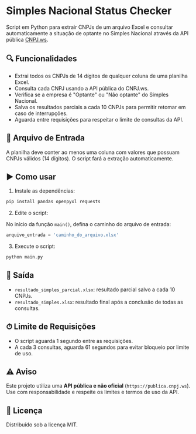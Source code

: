 # Simples Nacional Status Checker

Script em Python para extrair CNPJs de um arquivo Excel e consultar automaticamente a situação de optante no Simples Nacional através da API pública [CNPJ.ws](https://publica.cnpj.ws/).

## 🔍 Funcionalidades

- Extrai todos os CNPJs de 14 dígitos de qualquer coluna de uma planilha Excel.
- Consulta cada CNPJ usando a API pública do CNPJ.ws.
- Verifica se a empresa é "Optante" ou "Não optante" do Simples Nacional.
- Salva os resultados parciais a cada 10 CNPJs para permitir retomar em caso de interrupções.
- Aguarda entre requisições para respeitar o limite de consultas da API.

## 📁 Arquivo de Entrada

A planilha deve conter ao menos uma coluna com valores que possuam CNPJs válidos (14 dígitos). O script fará a extração automaticamente.

## ▶️ Como usar

1. Instale as dependências:

```bash
pip install pandas openpyxl requests
```

2. Edite o script:

No início da função `main()`, defina o caminho do arquivo de entrada:

```python
arquivo_entrada = 'caminho_do_arquivo.xlsx'
```

3. Execute o script:

```bash
python main.py
```

## 🧾 Saída

- `resultado_simples_parcial.xlsx`: resultado parcial salvo a cada 10 CNPJs.
- `resultado_simples.xlsx`: resultado final após a conclusão de todas as consultas.

## ⏱ Limite de Requisições

- O script aguarda 1 segundo entre as requisições.
- A cada 3 consultas, aguarda 61 segundos para evitar bloqueio por limite de uso.

## ⚠️ Aviso

Este projeto utiliza uma **API pública e não oficial** (`https://publica.cnpj.ws`). Use com responsabilidade e respeite os limites e termos de uso da API.

## 📄 Licença

Distribuído sob a licença MIT.